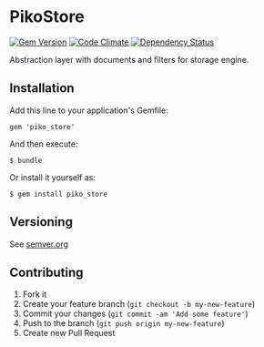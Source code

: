 # PikoStore

[![Gem Version](https://badge.fury.io/rb/piko_store.svg)](http://badge.fury.io/rb/piko_store)
[![Code Climate](https://codeclimate.com/github/skopciewski/piko_store/badges/gpa.svg)](https://codeclimate.com/github/skopciewski/piko_store)
[![Dependency Status](https://gemnasium.com/badges/github.com/skopciewski/piko_store.svg)](https://gemnasium.com/github.com/skopciewski/piko_store)

Abstraction layer with documents and filters for storage engine.

## Installation

Add this line to your application's Gemfile:

    gem 'piko_store'

And then execute:

    $ bundle

Or install it yourself as:

    $ gem install piko_store
 
## Versioning

See [semver.org][semver]

## Contributing

1. Fork it
2. Create your feature branch (`git checkout -b my-new-feature`)
3. Commit your changes (`git commit -am 'Add some feature'`)
4. Push to the branch (`git push origin my-new-feature`)
5. Create new Pull Request

[semver]: http://semver.org/
